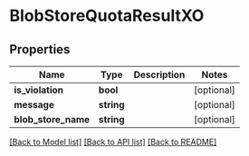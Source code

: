 # BlobStoreQuotaResultXO

## Properties
Name | Type | Description | Notes
------------ | ------------- | ------------- | -------------
**is_violation** | **bool** |  | [optional] 
**message** | **string** |  | [optional] 
**blob_store_name** | **string** |  | [optional] 

[[Back to Model list]](../README.md#documentation-for-models) [[Back to API list]](../README.md#documentation-for-api-endpoints) [[Back to README]](../README.md)


